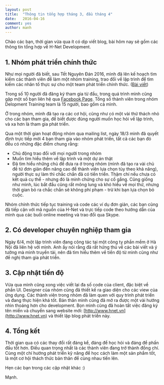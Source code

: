 ```yaml
---
layout: post
title:  "Thông tin tổng hợp tháng 3, đầu tháng 4"
date:   2016-04-16
comment: yes
author: manh
---   
```

Chào các bạn, thời gian vừa qua ít có dịp viết blog, bài hôm nay sẽ gồm các thông tin tổng hợp về H-Net Development.

## 1. Nhóm phát triển chính thức
Như mọi người đã biết, sau Tết Nguyên Đán 2016, mình đã lên kế hoạch tìm kiếm các thành viên để làm một nhóm training, trao đổi về lập trình để tìm kiếm các nhân tố thực sự cho một team phát triển chính thức. ([Bài viết](http://blog.hnet.vn/hnet-training-team))

Trong số 10 người đã đăng ký tham gia từ đầu, trong quá trình mình cũng gặp một số bạn liên hệ qua [Facebook Page](http://blog.hnet.vn/hnet-training-team). Tổng số thành viên trong nhóm Delopment Training team là 15 người, bao gồm cả mình.

Ở trong nhóm, mình đã tạo ra các cơ hội, cũng như có một vài thử thách nhỏ cho các bạn tham gia, để biết được đúng người muốn học hỏi về lập trình, và xa hơn là tham gia phát triển.

Qua một thời gian hoạt động nhóm qua mailing list, ngày 18/3 mình đã quyết định trực tiếp mời 4 bạn tham gia vào nhóm phát triển, tất cả các bạn đó đều có những đặc điểm chung rằng:

- Chủ động trao đổi với mọi người trong nhóm
- Muốn tìm hiểu thêm về lập trình và một dự án thật
- Đã tìm hiểu những chủ để đưa ra ở trong nhóm (mình đã tạo ra vài chủ đề từ đơn giản đến nâng cao để thành viên lựa chọn tùy theo khả năng), người thực sự làm thì chắc chắn đã có tiến triển. Thậm chí nếu chưa có kết quả cụ thể - nhưng đó là minh chứng cho sự cố gắng. Cũng giống như mình, lúc bắt đầu cũng rất mông lung và khó hiểu về mọi thứ, nhưng thời gian bỏ ra chắc chắn sẽ không phí phạm - trừ khi bạn lựa chọn bỏ cuộc.

Nhóm chính thức tiếp tục training và code các ví dụ đơn giản, các bạn cũng đã tiếp cận với mã nguồn của H-Net và trực tiếp code theo hướng dẫn của mình qua các buổi online meeting và trao đổi qua Skype.

## 2. Có developer chuyên nghiệp tham gia
Ngày 6/4, một lập trình viên đang công tác tại một công ty phần mềm ở Hà Nội đã liên hệ với mình. Anh ấy nói rằng đã rất hứng thú về các bài viết và ý tưởng mà mình truyền tải, nên đã tìm hiểu thêm về tiến độ từ mình cũng như đề nghị tham gia phát triển.

## 3. Cập nhật tiến độ 
Vừa qua mình cũng xong việc viết lại đa số code của client, đặc biệt về phần UI. Designer của nhóm cũng đã thiết kế ra giao diện cho các view của ứng dụng. Các thành viên trong nhóm đã làm quen với quy trình phát triển và đang thực hiện khá tốt.
Bản thân mình cũng đã mở ra được một vài hướng nhìn thoáng hơn cho development.
Bọn mình cũng đã hoàn tất việc đăng ký tên miền và chuyển sang website mới: [http://www.hnet.vn](http://www.hnet.vn) và thiết lập blog phát triển này.

## 4. Tổng kết
Thời gian qua có các thay đổi rất đáng kể, đáng để học hỏi và đáng để phấn đấu tốt hơn.
Điều quan trọng nhất là các thành viên đang trở thành đồng chí. Cùng một chí hướng phát triển kỹ năng để học cách làm một sản phẩm tốt, là một cơ hội thách thức bản thân để cùng nhau tiến lên.

Hẹn các bạn trong các cập nhật khác :)

Mạnh.